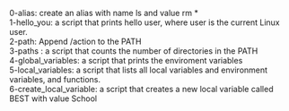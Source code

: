 0-alias: create an alias with name ls and value rm *  
1-hello_you: a script that prints hello user, where user is the current Linux user.  
2-path: Append /action to the PATH  
3-paths : a script that counts the number of directories in the PATH  
4-global_variables: a script that prints the enviroment variables  
5-local_variables: a script that lists all local variables and environment variables, and functions.  
6-create_local_variable: a script that creates a new local variable called BEST with value School
